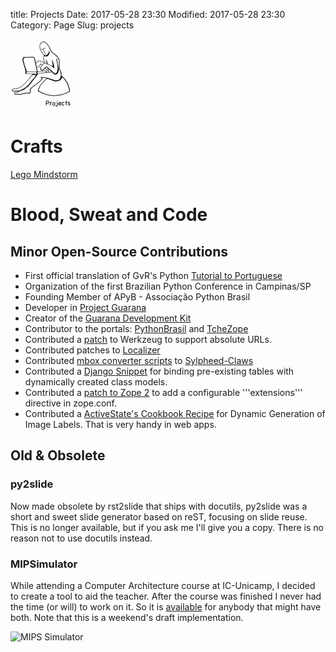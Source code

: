 title: Projects
Date: 2017-05-28 23:30
Modified: 2017-05-28 23:30
Category: Page
Slug: projects


![Projects](/images/projects.png)

# Crafts

[Lego Mindstorm](http://littlebits.cc/projects/star-projector-for-littlekids)

# Blood, Sweat and Code

## Minor Open-Source Contributions

 * First official translation of GvR's Python [Tutorial to Portuguese](http://www.gpr.com.br/download/tutpython)
 * Organization of the first Brazilian Python Conference in Campinas/SP
 * Founding Member of APyB - Associação Python Brasil
 * Developer in [Project Guarana](http://www.ic.unicamp.br/%7Eoliva/guarana/)
 * Creator of the [Guarana Development Kit](http://www.dcc.unicamp.br/%7E921234/gdk.html)
 * Contributor to the portals: [PythonBrasil](http://www.pythonbrasil.com.br) and [TcheZope](http://www.tchezope.org)
 * Contributed a [patch](https://github.com/untitaker/werkzeug/commit/cc7394561e0f8e165d19e99526323e8b721fd50d#comments) to Werkzeug to support absolute URLs. 
 * Contributed patches to [Localizer](http://www.localizer.org/)
 * Contributed [mbox converter scripts](https://sourceforge.net/tracker/?func=detail&amp;atid=384600&amp;aid=1169079&amp;group_id=25528) to [Sylpheed-Claws](http://sylpheed-claws.sourceforge.net/)
 * Contributed a [Django Snippet](http://www.djangosnippets.org/snippets/314/) for binding pre-existing tables with dynamically created class models.
 * Contributed a [patch to Zope 2](https://bugs.launchpad.net/zope2/+bug/143232) to add a configurable '''extensions''' directive in zope.conf.
 * Contributed a [ActiveState's Cookbook Recipe](http://aspn.activestate.com/ASPN/Cookbook/Python/Recipe/483756) for  Dynamic Generation of Image Labels. That is very handy in web apps.

## Old & Obsolete

### py2slide

Now made obsolete by rst2slide that ships with docutils, py2slide was a short and sweet slide generator based on reST, focusing on slide reuse. This is no longer available, but if you ask me I'll give you a copy. There is no reason not to use docutils instead.

### MIPSimulator

   While attending a Computer Architecture course at IC-Unicamp, I decided
   to create a tool to aid the teacher. After the course was finished I never
   had the time (or will) to work on it. So it is [available](http://codigolivre.org.br/projects/mipsimulator/)
   for anybody that might have both. 
   Note that this is a weekend's draft implementation. 

![MIPS Simulator](https://github.com/rodsenra/home/blob/master/images/mips_big_img.png)
